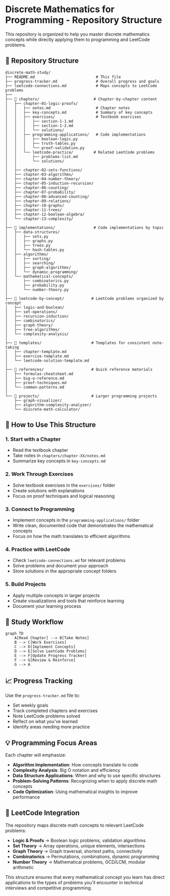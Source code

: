 # Discrete Mathematics for Programming - Repository Structure

This repository is organized to help you master discrete mathematics concepts while directly applying them to programming and LeetCode problems.

## 📁 Repository Structure

```
discrete-math-study/
├── README.md                           # This file
├── progress-tracker.md                 # Overall progress and goals
├── leetcode-connections.md             # Maps concepts to LeetCode problems
├── 
├── 📁 chapters/                        # Chapter-by-chapter content
│   ├── chapter-01-logic-proofs/
│   │   ├── notes.md                    # Chapter notes
│   │   ├── key-concepts.md             # Summary of key concepts
│   │   ├── exercises/                  # Textbook exercises
│   │   │   ├── section-1-1.md
│   │   │   ├── section-1-2.md
│   │   │   └── solutions/
│   │   ├── programming-applications/   # Code implementations
│   │   │   ├── boolean-logic.py
│   │   │   ├── truth-tables.py
│   │   │   └── proof-validation.py
│   │   └── leetcode-practice/         # Related LeetCode problems
│   │       ├── problems-list.md
│   │       └── solutions/
│   │
│   ├── chapter-02-sets-functions/
│   ├── chapter-03-algorithms/
│   ├── chapter-04-number-theory/
│   ├── chapter-05-induction-recursion/
│   ├── chapter-06-counting/
│   ├── chapter-07-probability/
│   ├── chapter-08-advanced-counting/
│   ├── chapter-09-relations/
│   ├── chapter-10-graphs/
│   ├── chapter-11-trees/
│   ├── chapter-12-boolean-algebra/
│   └── chapter-13-complexity/
│
├── 📁 implementations/                 # Code implementations by topic
│   ├── data-structures/
│   │   ├── sets.py
│   │   ├── graphs.py
│   │   ├── trees.py
│   │   └── hash-tables.py
│   ├── algorithms/
│   │   ├── sorting/
│   │   ├── searching/
│   │   ├── graph-algorithms/
│   │   └── dynamic-programming/
│   └── mathematical-concepts/
│       ├── combinatorics.py
│       ├── probability.py
│       └── number-theory.py
│
├── 📁 leetcode-by-concept/            # LeetCode problems organized by concept
│   ├── logic-and-boolean/
│   ├── set-operations/
│   ├── recursion-induction/
│   ├── combinatorics/
│   ├── graph-theory/
│   ├── tree-algorithms/
│   └── complexity-analysis/
│
├── 📁 templates/                      # Templates for consistent note-taking
│   ├── chapter-template.md
│   ├── exercise-template.md
│   └── leetcode-solution-template.md
│
├── 📁 references/                     # Quick reference materials
│   ├── formulas-cheatsheet.md
│   ├── big-o-reference.md
│   ├── proof-techniques.md
│   └── common-patterns.md
│
└── 📁 projects/                       # Larger programming projects
    ├── graph-visualizer/
    ├── algorithm-complexity-analyzer/
    └── discrete-math-calculator/
```

## 🎯 How to Use This Structure

### 1. **Start with a Chapter**
- Read the textbook chapter
- Take notes in `chapters/chapter-XX/notes.md`
- Summarize key concepts in `key-concepts.md`

### 2. **Work Through Exercises**
- Solve textbook exercises in the `exercises/` folder
- Create solutions with explanations
- Focus on proof techniques and logical reasoning

### 3. **Connect to Programming**
- Implement concepts in the `programming-applications/` folder
- Write clean, documented code that demonstrates the mathematical concepts
- Focus on how the math translates to efficient algorithms

### 4. **Practice with LeetCode**
- Check `leetcode-connections.md` for relevant problems
- Solve problems and document your approach
- Store solutions in the appropriate concept folders

### 5. **Build Projects**
- Apply multiple concepts in larger projects
- Create visualizations and tools that reinforce learning
- Document your learning process

## 🔗 Study Workflow

```mermaid
graph TD
    A[Read Chapter] --> B[Take Notes]
    B --> C[Work Exercises]
    C --> D[Implement Concepts]
    D --> E[Solve LeetCode Problems]
    E --> F[Update Progress Tracker]
    F --> G[Review & Reinforce]
    G --> A
```

## 📈 Progress Tracking

Use the `progress-tracker.md` file to:
- Set weekly goals
- Track completed chapters and exercises
- Note LeetCode problems solved
- Reflect on what you've learned
- Identify areas needing more practice

## 💡 Programming Focus Areas

Each chapter will emphasize:
- **Algorithm Implementation**: How concepts translate to code
- **Complexity Analysis**: Big O notation and efficiency
- **Data Structure Applications**: When and why to use specific structures
- **Problem-Solving Patterns**: Recognizing when to apply discrete math concepts
- **Code Optimization**: Using mathematical insights to improve performance

## 🎯 LeetCode Integration

The repository maps discrete math concepts to relevant LeetCode problems:
- **Logic & Proofs** → Boolean logic problems, validation algorithms
- **Set Theory** → Array operations, unique elements, intersections
- **Graph Theory** → Graph traversal, shortest paths, connectivity
- **Combinatorics** → Permutations, combinations, dynamic programming
- **Number Theory** → Mathematical problems, GCD/LCM, modular arithmetic

This structure ensures that every mathematical concept you learn has direct applications to the types of problems you'll encounter in technical interviews and competitive programming.
